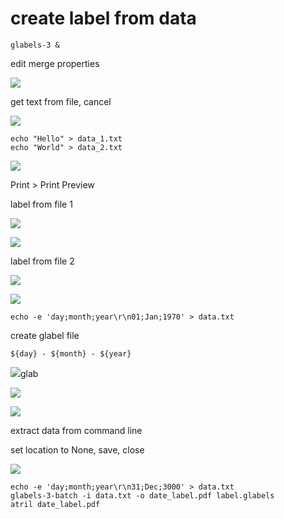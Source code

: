 # create label from data


```
glabels-3 &
```

edit merge properties

![](2019-07-07-12-09-15.png)


get text from file, cancel

![](2019-07-07-12-10-40.png)


```
echo "Hello" > data_1.txt
echo "World" > data_2.txt
```


![](2019-07-07-12-13-15.png)

Print > Print Preview

label from file 1

![](2019-07-07-12-16-12.png)

![](2019-07-07-12-15-04.png)


label from file 2

![](2019-07-07-12-16-31.png)

![](2019-07-07-12-17-05.png)

```
echo -e 'day;month;year\r\n01;Jan;1970' > data.txt
```




create glabel file

```
${day} - ${month} - ${year}
```

![](2019-07-07-12-28-59.png)glab

![](2019-07-07-12-30-17.png)

![](2019-07-07-12-31-21.png)


extract data from command line

set location to None, save, close

![](2019-07-07-12-36-35.png)

```
echo -e 'day;month;year\r\n31;Dec;3000' > data.txt
glabels-3-batch -i data.txt -o date_label.pdf label.glabels
atril date_label.pdf

```
